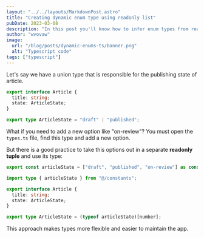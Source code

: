 ```yaml
---
layout: "../../layouts/MarkdownPost.astro"
title: "Creating dynamic enum type using readonly list"
pubDate: 2023-03-08
description: "In this post you'll know how to infer enum types from readonly list to keep the single source of truth"
author: "wvovaw"
image:
  url: "/blog/posts/dynamic-enums-ts/banner.png"
  alt: "Typescript code"
tags: ["typescript"]
---
```


Let's say we have a union type that is responsible for the publishing state of article.

```typescript:types.ts
export interface Article {
  title: string;
  state: ArticleState;
}

export type ArticleState = "draft" | "published";
```

What if you need to add a new option like "on-review"? You must open the `types.ts` file, find this type and add a new option.

But there is a good practice to take this options out in a separate **readonly tuple** and use its type:

```typescript:constants.ts
export const articleState = ["draft", "published", "on-review"] as const;
```

```typescript:types.ts
import type { articleState } from "@/constants";

export interface Article {
  title: string;
  state: ArticleState;
}

export type ArticleState = (typeof articleState)[number];
```

This approach makes types more flexible and easier to maintain the app.
